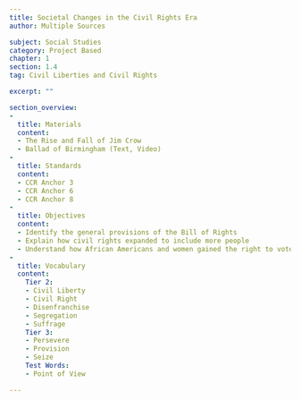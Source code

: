 ```yaml
---
title: Societal Changes in the Civil Rights Era
author: Multiple Sources

subject: Social Studies
category: Project Based
chapter: 1
section: 1.4
tag: Civil Liberties and Civil Rights

excerpt: ""

section_overview:
-
  title: Materials
  content:
  - The Rise and Fall of Jim Crow
  - Ballad of Birmingham (Text, Video)
-
  title: Standards
  content:
  - CCR Anchor 3
  - CCR Anchor 6
  - CCR Anchor 8
-
  title: Objectives
  content:
  - Identify the general provisions of the Bill of Rights
  - Explain how civil rights expanded to include more people
  - Understand how African Americans and women gained the right to vote
-
  title: Vocabulary
  content:
    Tier 2:
    - Civil Liberty
    - Civil Right
    - Disenfranchise
    - Segregation
    - Suffrage
    Tier 3:
    - Persevere
    - Provision
    - Seize
    Test Words:
    - Point of View

---
```

